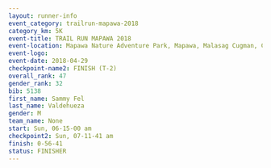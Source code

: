 ```yaml
---
layout: runner-info 
event_category: trailrun-mapawa-2018 
category_km: 5K 
event-title: TRAIL RUN MAPAWA 2018 
event-location: Mapawa Nature Adventure Park, Mapawa, Malasag Cugman, Cagayan de Oro Philippines 
event-logo: 
event-date: 2018-04-29 
checkpoint-name2: FINISH (T-2) 
overall_rank: 47
gender_rank: 32
bib: 5138
first_name: Sammy Fel
last_name: Valdehueza
gender: M
team_name: None
start: Sun, 06-15-00 am
checkpoint2: Sun, 07-11-41 am
finish: 0-56-41
status: FINISHER
---
```

